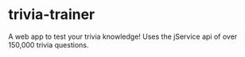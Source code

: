 # trivia-trainer
A web app to test your trivia knowledge! Uses the jService api of over 150,000 trivia questions.
